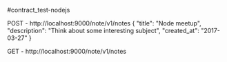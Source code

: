 #contract_test-nodejs


POST - http://localhost:9000/note/v1/notes
{
    "title": "Node meetup",
    "description": "Think about some interesting subject",
    "created_at": "2017-03-27"
}


GET - http://localhost:9000/note/v1/notes